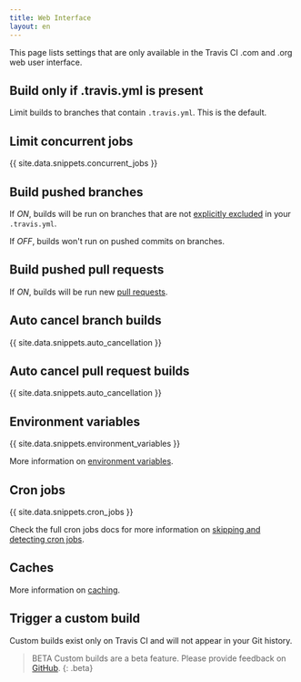 ```yaml
---
title: Web Interface
layout: en
---
```


This page lists settings that are only available in the Travis CI .com and .org web user interface.

<div id="toc"></div>

## Build only if .travis.yml is present

Limit builds to branches that contain `.travis.yml`. This is the default.

## Limit concurrent jobs

{{ site.data.snippets.concurrent_jobs }}

## Build pushed branches

If *ON*, builds will be run on branches that are not [explicitly excluded](/user/customizing-the-build/#Safelisting-or-blocklisting-branches) in your `.travis.yml`.

If *OFF*, builds won't run on pushed commits on branches.

## Build pushed pull requests

If *ON*, builds will be run new [pull requests](/user/pull-requests/).

## Auto cancel branch builds

{{ site.data.snippets.auto_cancellation }}

## Auto cancel pull request builds

{{ site.data.snippets.auto_cancellation }}

## Environment variables

{{ site.data.snippets.environment_variables }}

More information on  [environment variables](/user/environment-variables/#Defining-Variables-in-Repository-Settings).

## Cron jobs

{{ site.data.snippets.cron_jobs }}

Check the full cron jobs docs for more information on [skipping and detecting cron jobs](/user/cron-jobs).

## Caches

More information on [caching](https://docs.travis-ci.com/user/caching).

## Trigger a custom build

Custom builds exist only on Travis CI and will not appear in your Git history.

> BETA Custom builds are a beta feature. Please provide feedback on [GitHub](https://github.com/travis-ci/beta-features/issues/27).
{: .beta}
